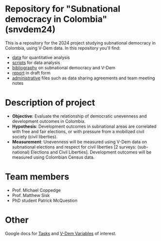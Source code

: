 # Repository for "Subnational democracy in Colombia" (snvdem24)
This is a repository for the 2024 project studying subnational democracy in Colombia, using V-Dem data. In this repository you'll find: 
- [data](data/) for quantitative analysis
- [scripts](scripts/) for data analysis
- [bibliography](biblio/) on subnational democracy and V-Dem
- [report](report/) in draft form
- [administrative](admin/) files such as data sharing agreements and team meeting notes

# Description of project
-   **Objective**: Evaluate the relationship of democratic unevenness and development outcomes in Colombia.
-   **Hypothesis**: Development outcomes in subnational areas are correlated with free and fair elections, or with pressure from a mobilized civil society (civil liberties).
-   **Measurement**: Unevenness will be measured using V-Dem data on subnational elections and respect for civil liberties [2 surveys: (sub-national) Elections and Civil Liberties]. Development outcomes will be measured using Colombian Census data.

# Team members
- Prof. Michael Coppedge
- Prof. Matthew Sisk
- PhD student Patrick McQuestion

# Other
Google docs for [Tasks](https://docs.google.com/document/d/1i0Isx-ZnRlNuyg15rCJZc-FCtkK_rDmAW7N5mfGgxT4/edit?usp=sharing) and [V-Dem Variables](https://docs.google.com/document/d/1DsavwLRZYN3-xjcztbvyxg4riY1ylmg0j2OaC9cXZ4s/edit?usp=sharing) of interest.

